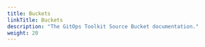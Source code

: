 ```yaml
---
title: Buckets
linkTitle: Buckets
description: "The GitOps Toolkit Source Bucket documentation."
weight: 20
---
```

